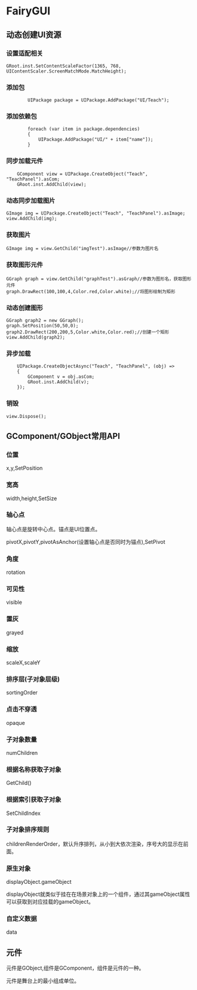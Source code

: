 # FairyGUI

## 动态创建UI资源

### 设置适配相关

```
GRoot.inst.SetContentScaleFactor(1365, 768, UIContentScaler.ScreenMatchMode.MatchHeight);
```

### 添加包

```
        UIPackage package = UIPackage.AddPackage("UI/Teach");
```

### 添加依赖包

```
        foreach (var item in package.dependencies)
        {
            UIPackage.AddPackage("UI/" + item["name"]);
        }
```

### 同步加载元件

```
    GComponent view = UIPackage.CreateObject("Teach", "TeachPanel").asCom;
    GRoot.inst.AddChild(view);
```

### 动态同步加载图片

```
GImage img = UIPackage.CreateObject("Teach", "TeachPanel").asImage;
view.AddChild(img);
```

### 获取图片

```
GImage img = view.GetChild("imgTest").asImage//参数为图片名
```

### 获取图形元件

```
GGraph graph = view.GetChild("graphTest").asGraph//参数为图形名，获取图形元件
graph.DrawRect(100,100,4,Color.red,Color.white);//将图形绘制为矩形
```

### 动态创建图形

```
GGraph graph2 = new GGraph();
graph.SetPosition(50,50,0);
graph2.DrawRect(200,200,5,Color.white,Color.red);//创建一个矩形
view.AddChild(graph2);
```

### 异步加载

```
    UIPackage.CreateObjectAsync("Teach", "TeachPanel", (obj) =>
    {
        GComponent v = obj.asCom;
        GRoot.inst.AddChild(v);
    });
```

### 销毁

```
view.Dispose();
```

## GComponent/GObject常用API

### 位置

x,y,SetPosition

### 宽高

width,height,SetSize

### 轴心点

轴心点是旋转中心点。锚点是UI位置点。

pivotX,pivotY,pivotAsAnchor(设置轴心点是否同时为锚点),SetPivot

### 角度

rotation

### 可见性

visible

### 置灰

grayed

### 缩放

scaleX,scaleY

### 排序层(子对象层级)

sortingOrder

### 点击不穿透

opaque

### 子对象数量

numChildren

### 根据名称获取子对象

GetChild()

### 根据索引获取子对象

SetChildIndex

### 子对象排序规则

childrenRenderOrder，默认升序排列，从小到大依次渲染，序号大的显示在前面。

### 原生对象

displayObject.gameObject

displayObject就类似于挂在在场景对象上的一个组件，通过其gameObject属性可以获取到对应挂载的gameObject。

### 自定义数据

data

## 元件

元件是GObject,组件是GComponent，组件是元件的一种。

元件是舞台上的最小组成单位。
